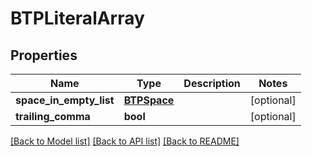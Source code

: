 # BTPLiteralArray

## Properties
Name | Type | Description | Notes
------------ | ------------- | ------------- | -------------
**space_in_empty_list** | [**BTPSpace**](BTPSpace.md) |  | [optional] 
**trailing_comma** | **bool** |  | [optional] 

[[Back to Model list]](../README.md#documentation-for-models) [[Back to API list]](../README.md#documentation-for-api-endpoints) [[Back to README]](../README.md)


